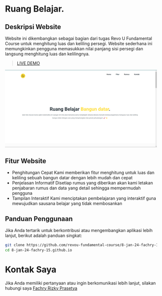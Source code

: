 # Ruang Belajar.

## Deskripsi Website

Website ini dikembangkan sebagai bagian dari tugas Revo U Fundamental Course untuk menghitung luas dan keliling persegi. Website sederhana ini memungkinkan pengguna memasukkan nilai panjang sisi persegi dan langsung menghitung luas dan kelilingnya.

> [LIVE DEMO](https://revou-fundamental-course.github.io/8-jan-24-fachry-15.github.io/)

![alt Free Tailwind Landing Page Template](assets/preview1.png)

## Fitur Website

- Penghitungan Cepat
  Kami memberikan fitur menghitung untuk luas dan keliling sebuah bangun datar dengan lebih mudah dan cepat
- Penjelasan Informatif
  Disetiap rumus yang diberikan akan kami letakan penjabaran rumus dan data yang detail sehingga mempermudah pengguna
- Tampilan Interaktif
  Kami menciptakan pembelajaran yang interaktif guna mewujudkan sausana belajar yang tidak membosankan

## Panduan Penggunaan

Jika Anda tertarik untuk berkontribusi atau mengembangkan aplikasi lebih lanjut, berikut adalah panduan singkat:

```sh
git clone https://github.com/revou-fundamental-course/8-jan-24-fachry-15.github.io.git
cd 8-jan-24-fachry-15.github.io
```

# Kontak Saya

Jika Anda memiliki pertanyaan atau ingin berkomunikasi lebih lanjut, silakan hubungi saya [Fachry Rizky Prasetya](https://www.linkedin.com/in/fachry-rizky-065b741a2/)
